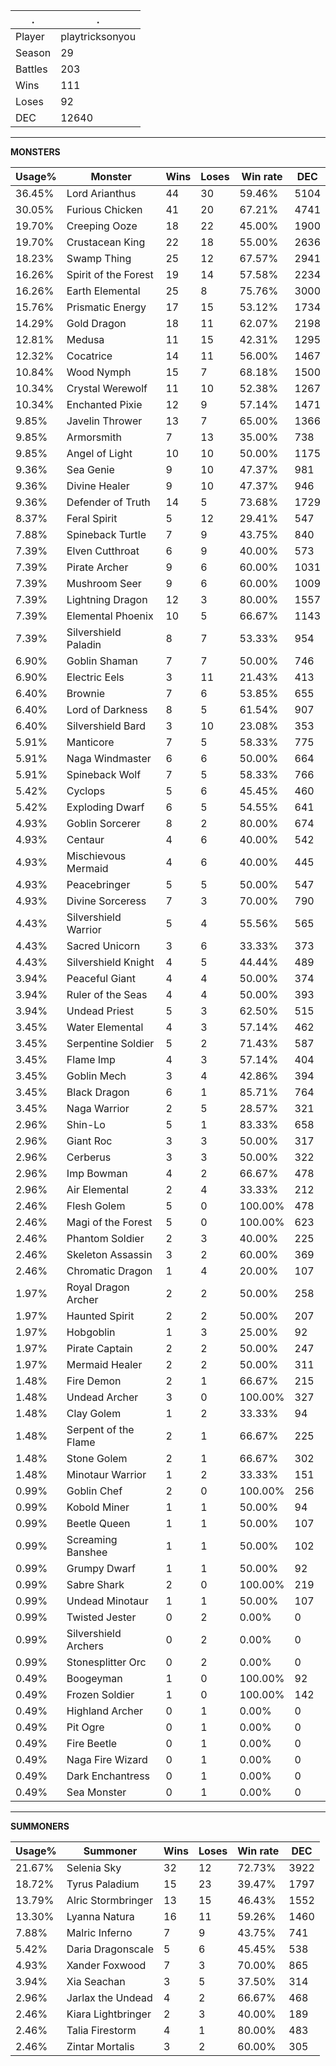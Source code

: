 .|.
|-|-
Player|playtricksonyou
Season|29
Battles|203
Wins|111
Loses|92
DEC|12640

---
**MONSTERS**

Usage%|Monster|Wins|Loses|Win rate|DEC|
-|-|-|-|-|-|
36.45%|Lord Arianthus|44|30|59.46%|5104|
30.05%|Furious Chicken|41|20|67.21%|4741|
19.70%|Creeping Ooze|18|22|45.00%|1900|
19.70%|Crustacean King|22|18|55.00%|2636|
18.23%|Swamp Thing|25|12|67.57%|2941|
16.26%|Spirit of the Forest|19|14|57.58%|2234|
16.26%|Earth Elemental|25|8|75.76%|3000|
15.76%|Prismatic Energy|17|15|53.12%|1734|
14.29%|Gold Dragon|18|11|62.07%|2198|
12.81%|Medusa|11|15|42.31%|1295|
12.32%|Cocatrice|14|11|56.00%|1467|
10.84%|Wood Nymph|15|7|68.18%|1500|
10.34%|Crystal Werewolf|11|10|52.38%|1267|
10.34%|Enchanted Pixie|12|9|57.14%|1471|
9.85%|Javelin Thrower|13|7|65.00%|1366|
9.85%|Armorsmith|7|13|35.00%|738|
9.85%|Angel of Light|10|10|50.00%|1175|
9.36%|Sea Genie|9|10|47.37%|981|
9.36%|Divine Healer|9|10|47.37%|946|
9.36%|Defender of Truth|14|5|73.68%|1729|
8.37%|Feral Spirit|5|12|29.41%|547|
7.88%|Spineback Turtle|7|9|43.75%|840|
7.39%|Elven Cutthroat|6|9|40.00%|573|
7.39%|Pirate Archer|9|6|60.00%|1031|
7.39%|Mushroom Seer|9|6|60.00%|1009|
7.39%|Lightning Dragon|12|3|80.00%|1557|
7.39%|Elemental Phoenix|10|5|66.67%|1143|
7.39%|Silvershield Paladin|8|7|53.33%|954|
6.90%|Goblin Shaman|7|7|50.00%|746|
6.90%|Electric Eels|3|11|21.43%|413|
6.40%|Brownie|7|6|53.85%|655|
6.40%|Lord of Darkness|8|5|61.54%|907|
6.40%|Silvershield Bard|3|10|23.08%|353|
5.91%|Manticore|7|5|58.33%|775|
5.91%|Naga Windmaster|6|6|50.00%|664|
5.91%|Spineback Wolf|7|5|58.33%|766|
5.42%|Cyclops|5|6|45.45%|460|
5.42%|Exploding Dwarf|6|5|54.55%|641|
4.93%|Goblin Sorcerer|8|2|80.00%|674|
4.93%|Centaur|4|6|40.00%|542|
4.93%|Mischievous Mermaid|4|6|40.00%|445|
4.93%|Peacebringer|5|5|50.00%|547|
4.93%|Divine Sorceress|7|3|70.00%|790|
4.43%|Silvershield Warrior|5|4|55.56%|565|
4.43%|Sacred Unicorn|3|6|33.33%|373|
4.43%|Silvershield Knight|4|5|44.44%|489|
3.94%|Peaceful Giant|4|4|50.00%|374|
3.94%|Ruler of the Seas|4|4|50.00%|393|
3.94%|Undead Priest|5|3|62.50%|515|
3.45%|Water Elemental|4|3|57.14%|462|
3.45%|Serpentine Soldier|5|2|71.43%|587|
3.45%|Flame Imp|4|3|57.14%|404|
3.45%|Goblin Mech|3|4|42.86%|394|
3.45%|Black Dragon|6|1|85.71%|764|
3.45%|Naga Warrior|2|5|28.57%|321|
2.96%|Shin-Lo|5|1|83.33%|658|
2.96%|Giant Roc|3|3|50.00%|317|
2.96%|Cerberus|3|3|50.00%|322|
2.96%|Imp Bowman|4|2|66.67%|478|
2.96%|Air Elemental|2|4|33.33%|212|
2.46%|Flesh Golem|5|0|100.00%|478|
2.46%|Magi of the Forest|5|0|100.00%|623|
2.46%|Phantom Soldier|2|3|40.00%|225|
2.46%|Skeleton Assassin|3|2|60.00%|369|
2.46%|Chromatic Dragon|1|4|20.00%|107|
1.97%|Royal Dragon Archer|2|2|50.00%|258|
1.97%|Haunted Spirit|2|2|50.00%|207|
1.97%|Hobgoblin|1|3|25.00%|92|
1.97%|Pirate Captain|2|2|50.00%|247|
1.97%|Mermaid Healer|2|2|50.00%|311|
1.48%|Fire Demon|2|1|66.67%|215|
1.48%|Undead Archer|3|0|100.00%|327|
1.48%|Clay Golem|1|2|33.33%|94|
1.48%|Serpent of the Flame|2|1|66.67%|225|
1.48%|Stone Golem|2|1|66.67%|302|
1.48%|Minotaur Warrior|1|2|33.33%|151|
0.99%|Goblin Chef|2|0|100.00%|256|
0.99%|Kobold Miner|1|1|50.00%|94|
0.99%|Beetle Queen|1|1|50.00%|107|
0.99%|Screaming Banshee|1|1|50.00%|102|
0.99%|Grumpy Dwarf|1|1|50.00%|92|
0.99%|Sabre Shark|2|0|100.00%|219|
0.99%|Undead Minotaur|1|1|50.00%|107|
0.99%|Twisted Jester|0|2|0.00%|0|
0.99%|Silvershield Archers|0|2|0.00%|0|
0.99%|Stonesplitter Orc|0|2|0.00%|0|
0.49%|Boogeyman|1|0|100.00%|92|
0.49%|Frozen Soldier|1|0|100.00%|142|
0.49%|Highland Archer|0|1|0.00%|0|
0.49%|Pit Ogre|0|1|0.00%|0|
0.49%|Fire Beetle|0|1|0.00%|0|
0.49%|Naga Fire Wizard|0|1|0.00%|0|
0.49%|Dark Enchantress|0|1|0.00%|0|
0.49%|Sea Monster|0|1|0.00%|0|

---
**SUMMONERS**

Usage%|Summoner|Wins|Loses|Win rate|DEC|
-|-|-|-|-|-|
21.67%|Selenia Sky|32|12|72.73%|3922|
18.72%|Tyrus Paladium|15|23|39.47%|1797|
13.79%|Alric Stormbringer|13|15|46.43%|1552|
13.30%|Lyanna Natura|16|11|59.26%|1460|
7.88%|Malric Inferno|7|9|43.75%|741|
5.42%|Daria Dragonscale|5|6|45.45%|538|
4.93%|Xander Foxwood|7|3|70.00%|865|
3.94%|Xia Seachan|3|5|37.50%|314|
2.96%|Jarlax the Undead|4|2|66.67%|468|
2.46%|Kiara Lightbringer|2|3|40.00%|189|
2.46%|Talia Firestorm|4|1|80.00%|483|
2.46%|Zintar Mortalis|3|2|60.00%|305|
